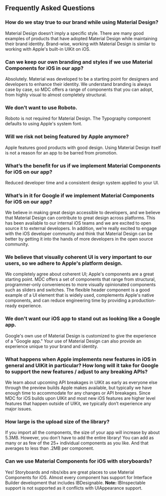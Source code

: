 <!--docs:
title:  "Frequently Asked Questions"
layout: landing
section: howto
-->

## Frequently Asked Questions

### How do we stay true to our brand while using Material Design?

Material Design doesn’t imply a specific style. There are many good examples of products that have adopted Material Design while maintaining their brand identity. Brand-wise, working with Material Design is similar to working with Apple's built-in UIKit on iOS.

### Can we keep our own branding and styles if we use Material Components for iOS in our app?

Absolutely. Material was developed to be a starting point for designers and developers to enhance their identity. We understand branding is always case by case, so MDC offers a range of components that you can adopt, from highly visual to almost completely structural.

### We don’t want to use Roboto.

Roboto is not required for Material Design. The Typography component defaults to using Apple's system font.

### Will we risk not being featured by Apple anymore?

Apple features good products with good design. Using Material Design itself is not a reason for an app to be barred from promotion.

### What’s the benefit for us if we implement Material Components for iOS on our app?

Reduced developer time and a consistent design system applied to your UI.

### What’s in it for Google if we implement Material Components for iOS on our app?

We believe in making great design accessible to developers, and we believe that Material Design can contribute to great design across platforms. This has been available to our internal iOS teams and we are excited to open source it to external developers. In addition, we’re really excited to engage with the iOS developer community and think that Material Design can be better by getting it into the hands of more developers in the open source community.

### We believe that visually coherent UI is very important to our users, so we adhere to Apple's platform design.

We completely agree about coherent UI; Apple's components are a great starting point. MDC offers a set of components that range from structural, programmer-only conveniences to more visually opinionated components such as sliders and switches. The flexible header component is a good example of a UI element that is widely used, complements Apple's native components, and can reduce engineering time by providing a production-ready experience.

### We don't want our iOS app to stand out as looking like a Google app.

Google's own use of Material Design is customized to give the experience of a "Google app." Your use of Material Design can also provide an experience unique to your brand and identity.

### What happens when Apple implements new features in iOS in general and UIKit in particular? How long will it take for Google to support the new features / adjust to any breaking APIs?

We learn about upcoming API breakages in UIKit as early as everyone else through the preview builds Apple makes available, but typically we have enough time to accommodate for any changes or API breakages. Since MDC for iOS builds upon UIKit and most new iOS features are higher level features that happen outside of UIKit, we typically don’t experience any major issues.

### How large is the upload size of the library?

If you import all the components, the size of your app will increase by about 5.3MB. However, you don't have to add the entire library! You can add as many or as few of the 25+ individual components as you like. And that averages to less than .2MB per component.

### Can we use Material Components for iOS with storyboards?

Yes! Storyboards and nibs/xibs are great places to use Material Components for iOS. Almost every component has support for Interface Builder development that includes IBDesignable. **Note:** IBInspectable support is not supported as it conflicts with UIAppearance support.
